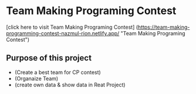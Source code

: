 # Team Making Programing Contest

[click here to visit Team Making Programing Contest] (https://team-making-programming-contest-nazmul-rion.netlify.app/ "Team Making Programing Contest")

## Purpose of this project
  - (Create a best team for CP contest)
  - (Organaize Team)
  - (create own data & show data in Reat Project)
  
  

